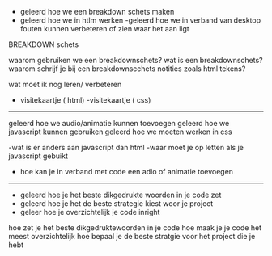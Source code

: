 - geleerd hoe we een breakdown schets maken 
- geleerd hoe we in htlm werken 
-geleerd hoe we in verband van desktop fouten kunnen verbeteren of zien waar het aan ligt 


BREAKDOWN schets

waarom gebruiken we een breakdownschets?
wat is een breakdownschets?
waarom schrijf je bij een breakdownscchets notities zoals html tekens?

wat moet ik nog leren/ verbeteren 
- visitekaartje ( html)
-visitekaartje ( css)
--------

geleerd hoe we audio/animatie kunnen toevoegen
geleerd hoe we javascript kunnen gebruiken
geleerd hoe we moeten werken in css

-wat is er anders aan javascript dan html
-waar moet je op letten als je javascript gebuikt
- hoe kan je in verband met code een adio of animatie toevoegen 

-------
- geleerd hoe je het beste dikgedrukte woorden in je code zet
- geleerd hoe je het de beste strategie kiest woor je project 
- geleer hoe je overzichtelijk je code inright

hoe zet je het beste dikgedruktewoorden in je code
hoe maak je je code het meest overzichtelijk 
hoe bepaal je de beste stratgie voor het project die je hebt 




